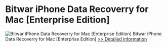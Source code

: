 # Bitwar iPhone Data Recoverry for Mac [Enterprise Edition]
![Bitwar iPhone Data Recoverry for Mac [Enterprise Edition]](https://mycommerce.akamaized.net/api/pimages/P300770540/BIG/300770540.PNG)
Bitwar iPhone Data Recoverry for Mac [Enterprise Edition]
[>> Detailed information](https://secure.shareit.com/shareit/product.html?productid=300770540&affiliateid=200057808)